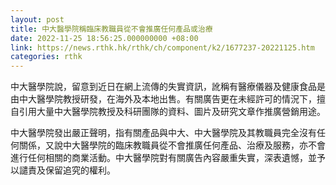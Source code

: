 ```yaml
---
layout: post
title: 中大醫學院稱臨床教職員從不會推廣任何產品或治療
date: 2022-11-25 18:56:25.000000000 +08:00
link: https://news.rthk.hk/rthk/ch/component/k2/1677237-20221125.htm
categories: rthk
---
```


中大醫學院說，留意到近日在網上流傳的失實資訊，訛稱有醫療儀器及健康食品是由中大醫學院教授研發，在海外及本地出售。有關廣告更在未經許可的情況下，擅自引用大量中大醫學院教授及科研團隊的資料、圖片及研究文章作推廣營銷用途。

中大醫學院發出嚴正聲明，指有關產品與中大、中大醫學院及其教職員完全沒有任何關係，又說中大醫學院的臨床教職員從不會推廣任何產品、治療及服務，亦不會進行任何相關的商業活動。中大醫學院對有關廣告內容嚴重失實，深表遺憾，並予以譴責及保留追究的權利。
